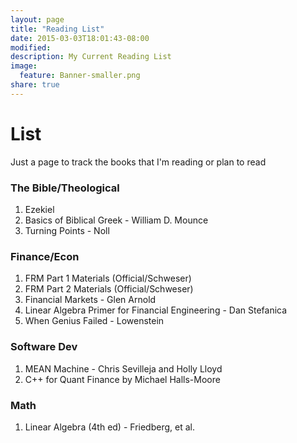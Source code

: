 ```yaml
---
layout: page
title: "Reading List"
date: 2015-03-03T18:01:43-08:00
modified:
description: My Current Reading List
image:
  feature: Banner-smaller.png
share: true
---
```


#  List
Just a page to track the books that I'm reading or plan to read

### The Bible/Theological
1. Ezekiel
1. Basics of Biblical Greek - William D. Mounce
1. Turning Points - Noll

### Finance/Econ
1. FRM Part 1 Materials (Official/Schweser)
1. FRM Part 2 Materials (Official/Schweser)
1. Financial Markets - Glen Arnold
1. Linear Algebra Primer for Financial Engineering - Dan Stefanica
1. When Genius Failed - Lowenstein

### Software Dev
1. MEAN Machine - Chris Sevilleja and Holly Lloyd
1. C++ for Quant Finance by Michael Halls-Moore

### Math
1. Linear Algebra (4th ed) - Friedberg, et al.
